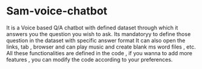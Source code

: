# Sam-voice-chatbot
It is a Voice based Q/A chatbot with defined dataset through which it answers you the question you wish to ask.
Its mandatoryy to define those question in the dataset with specific answer format
It can also open the links, tab , browser and can play music and create blank ms word files , etc. All these functionalities are defined in the code , if you wanna to add more features , you can modify the code according to your preferences.
